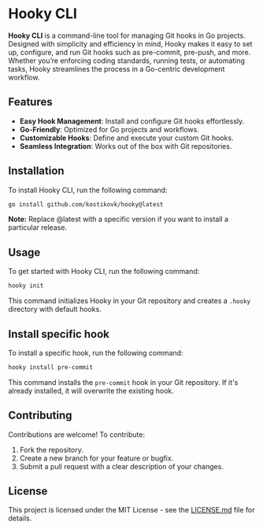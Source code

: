 # Hooky CLI

**Hooky CLI** is a command-line tool for managing Git hooks in Go projects. Designed with simplicity and efficiency in mind, Hooky makes it easy to set up, configure, and run Git hooks such as pre-commit, pre-push, and more. Whether you’re enforcing coding standards, running tests, or automating tasks, Hooky streamlines the process in a Go-centric development workflow.

## Features
- **Easy Hook Management**: Install and configure Git hooks effortlessly.
- **Go-Friendly**: Optimized for Go projects and workflows.
- **Customizable Hooks**: Define and execute your custom Git hooks.
- **Seamless Integration**: Works out of the box with Git repositories.

## Installation
To install Hooky CLI, run the following command:

```bash
go install github.com/kostikovk/hooky@latest
```
**Note:** Replace @latest with a specific version if you want to install a particular release.

## Usage
To get started with Hooky CLI, run the following command:

```bash
hooky init
```
This command initializes Hooky in your Git repository and creates a `.hooky` directory with default hooks.

## Install specific hook
To install a specific hook, run the following command:

```bash
hooky install pre-commit
```
This command installs the `pre-commit` hook in your Git repository.
If it's already installed, it will overwrite the existing hook.

## Contributing
Contributions are welcome! To contribute:
1. Fork the repository.
2. Create a new branch for your feature or bugfix.
3. Submit a pull request with a clear description of your changes.

## License
This project is licensed under the MIT License - see the [LICENSE.md](./LICENSE.md) file for details.
